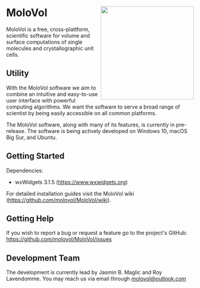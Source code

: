 # MoloVol<img src="https://user-images.githubusercontent.com/65410083/99060370-3a6ab980-25a0-11eb-8f39-92e7af993223.png" width="250" ALIGN="right">

MoloVol is a free, cross-plattform, scientific software for volume and surface computations of single molecules and crystallographic unit cells.

## Utility
With the MoloVol software we aim to combine an intuitive and easy-to-use user interface with powerful computing algorithms. We want the software to serve a broad range of scientist by being easily accessible on all common platforms.

The MoloVol software, along with many of its features, is currently in pre-release. The software is being actively developed on Windows 10, macOS Big Sur, and Ubuntu.

## Getting Started

Dependencies:
- wxWidgets 3.1.5 (https://www.wxwidgets.org)

For detailed installation guides visit the MoloVol wiki (https://github.com/molovol/MoloVol/wiki).

## Getting Help
If you wish to report a bug or request a feature go to the project's GitHub:
https://github.com/molovol/MoloVol/issues

## Development Team
The development is currently lead by Jasmin B. Maglic and Roy Lavendomme. You may reach us via email through molovol@outlook.com
